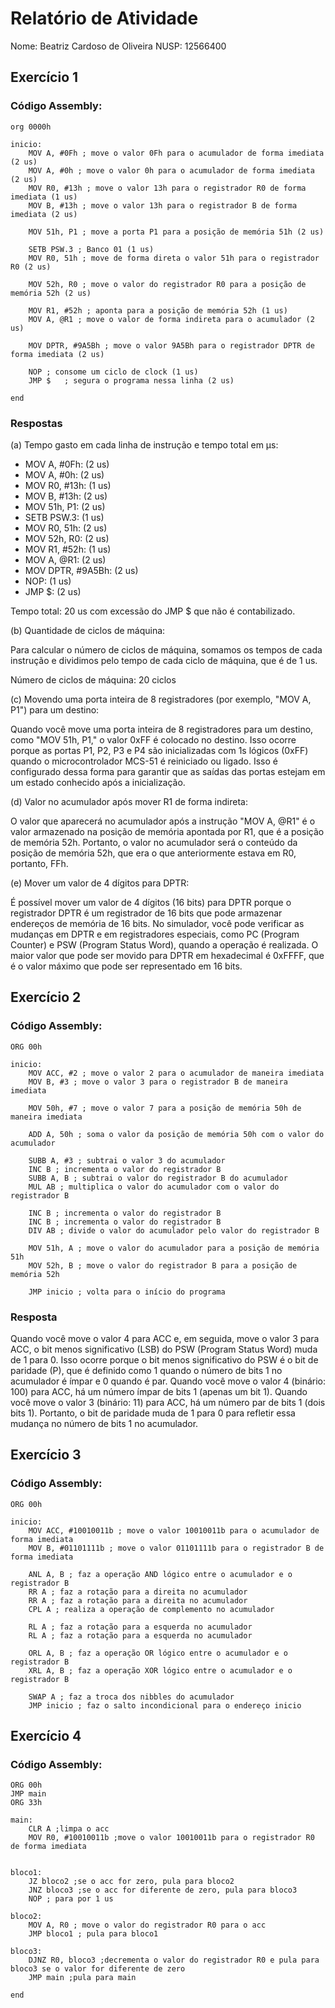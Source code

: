 # Relatório de Atividade

Nome: Beatriz Cardoso de Oliveira
NUSP: 12566400

## Exercício 1

### Código Assembly:

```
org 0000h

inicio:
	MOV A, #0Fh ; move o valor 0Fh para o acumulador de forma imediata (2 us)
	MOV A, #0h ; move o valor 0h para o acumulador de forma imediata (2 us)
	MOV R0, #13h ; move o valor 13h para o registrador R0 de forma imediata (1 us)
	MOV B, #13h ; move o valor 13h para o registrador B de forma imediata (2 us)

	MOV 51h, P1 ; move a porta P1 para a posição de memória 51h (2 us)

	SETB PSW.3 ; Banco 01 (1 us)
	MOV R0, 51h	; move de forma direta o valor 51h para o registrador R0 (2 us)

	MOV 52h, R0 ; move o valor do registrador R0 para a posição de memória 52h (2 us)

	MOV R1, #52h ; aponta para a posição de memória 52h (1 us)
	MOV A, @R1 ; move o valor de forma indireta para o acumulador (2 us)

	MOV DPTR, #9A5Bh ; move o valor 9A5Bh para o registrador DPTR de forma imediata (2 us)

	NOP ; consome um ciclo de clock (1 us)
	JMP $	; segura o programa nessa linha (2 us)

end
```

### Respostas 
(a) Tempo gasto em cada linha de instrução e tempo total em μs:

* MOV A, #0Fh: (2 us)
* MOV A, #0h: (2 us)
* MOV R0, #13h: (1 us)
* MOV B, #13h: (2 us)
* MOV 51h, P1: (2 us)
* SETB PSW.3: (1 us)
* MOV R0, 51h: (2 us)
* MOV 52h, R0: (2 us)
* MOV R1, #52h: (1 us)
* MOV A, @R1: (2 us)
* MOV DPTR, #9A5Bh: (2 us)
* NOP: (1 us)
* JMP $: (2 us)

Tempo total: 20 us com excessão do JMP $ que não é contabilizado.

(b) Quantidade de ciclos de máquina:

Para calcular o número de ciclos de máquina, somamos os tempos de cada instrução e dividimos pelo tempo de cada ciclo de máquina, que é de 1 us.

Número de ciclos de máquina: 20 ciclos

(c) Movendo uma porta inteira de 8 registradores (por exemplo, "MOV A, P1") para um destino:

Quando você move uma porta inteira de 8 registradores para um destino, como "MOV 51h, P1," o valor 0xFF é colocado no destino. Isso ocorre porque as portas P1, P2, P3 e P4 são inicializadas com 1s lógicos (0xFF) quando o microcontrolador MCS-51 é reiniciado ou ligado. Isso é configurado dessa forma para garantir que as saídas das portas estejam em um estado conhecido após a inicialização.

(d) Valor no acumulador após mover R1 de forma indireta:

O valor que aparecerá no acumulador após a instrução "MOV A, @R1" é o valor armazenado na posição de memória apontada por R1, que é a posição de memória 52h. Portanto, o valor no acumulador será o conteúdo da posição de memória 52h, que era o que anteriormente estava em R0, portanto, FFh.

(e) Mover um valor de 4 dígitos para DPTR:

É possível mover um valor de 4 dígitos (16 bits) para DPTR porque o registrador DPTR é um registrador de 16 bits que pode armazenar endereços de memória de 16 bits. No simulador, você pode verificar as mudanças em DPTR e em registradores especiais, como PC (Program Counter) e PSW (Program Status Word), quando a operação é realizada. O maior valor que pode ser movido para DPTR em hexadecimal é 0xFFFF, que é o valor máximo que pode ser representado em 16 bits.

## Exercício 2

### Código Assembly:

```
ORG 00h

inicio:
	MOV ACC, #2 ; move o valor 2 para o acumulador de maneira imediata
	MOV B, #3 ; move o valor 3 para o registrador B de maneira imediata

	MOV 50h, #7 ; move o valor 7 para a posição de memória 50h de maneira imediata

	ADD A, 50h ; soma o valor da posição de memória 50h com o valor do acumulador

	SUBB A, #3 ; subtrai o valor 3 do acumulador
	INC B ; incrementa o valor do registrador B
	SUBB A, B ; subtrai o valor do registrador B do acumulador
	MUL AB ; multiplica o valor do acumulador com o valor do registrador B

	INC B ; incrementa o valor do registrador B
	INC B ; incrementa o valor do registrador B
	DIV AB ; divide o valor do acumulador pelo valor do registrador B

	MOV 51h, A ; move o valor do acumulador para a posição de memória 51h
	MOV 52h, B ; move o valor do registrador B para a posição de memória 52h
	
	JMP inicio ; volta para o início do programa
```

### Resposta 

Quando você move o valor 4 para ACC e, em seguida, move o valor 3 para ACC, o bit menos significativo (LSB) do PSW (Program Status Word) muda de 1 para 0. Isso ocorre porque o bit menos significativo do PSW é o bit de paridade (P), que é definido como 1 quando o número de bits 1 no acumulador é ímpar e 0 quando é par. Quando você move o valor 4 (binário: 100) para ACC, há um número ímpar de bits 1 (apenas um bit 1). Quando você move o valor 3 (binário: 11) para ACC, há um número par de bits 1 (dois bits 1). Portanto, o bit de paridade muda de 1 para 0 para refletir essa mudança no número de bits 1 no acumulador.

## Exercício 3

### Código Assembly:

```
ORG 00h

inicio:
	MOV ACC, #10010011b ; move o valor 10010011b para o acumulador de forma imediata
	MOV B, #01101111b ; move o valor 01101111b para o registrador B de forma imediata

	ANL A, B ; faz a operação AND lógico entre o acumulador e o registrador B
	RR A ; faz a rotação para a direita no acumulador
	RR A ; faz a rotação para a direita no acumulador
	CPL A ; realiza a operação de complemento no acumulador

	RL A ; faz a rotação para a esquerda no acumulador
	RL A ; faz a rotação para a esquerda no acumulador

	ORL A, B ; faz a operação OR lógico entre o acumulador e o registrador B
	XRL A, B ; faz a operação XOR lógico entre o acumulador e o registrador B

	SWAP A ; faz a troca dos nibbles do acumulador
	JMP inicio ; faz o salto incondicional para o endereço inicio
```

## Exercício 4

### Código Assembly:

```
ORG 00h
JMP main
ORG 33h

main:
	CLR A ;limpa o acc
	MOV R0, #10010011b ;move o valor 10010011b para o registrador R0 de forma imediata


bloco1:
	JZ bloco2 ;se o acc for zero, pula para bloco2
	JNZ bloco3 ;se o acc for diferente de zero, pula para bloco3
	NOP ; para por 1 us

bloco2:
	MOV A, R0 ; move o valor do registrador R0 para o acc
	JMP bloco1 ; pula para bloco1

bloco3:
	DJNZ R0, bloco3 ;decrementa o valor do registrador R0 e pula para bloco3 se o valor for diferente de zero
	JMP main ;pula para main

end
```